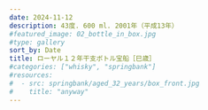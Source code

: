 ```yaml
---
date: 2024-11-12
description: 43度. 600 ml. 2001年（平成13年）
#featured_image: 02_bottle_in_box.jpg
#type: gallery
sort_by: Date
title: ローヤル１２年干支ボトル宝船［巳歳］
#categories: ["whisky", "springbank"]
#resources:
#  - src: springbank/aged_32_years/box_front.jpg
#    title: "anyway"
---
```

